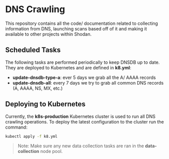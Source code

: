 # DNS Crawling

This repository contains all the code/ documentation related to collecting information from DNS, launching scans based off of it and making it available to other projects within Shodan.


## Scheduled Tasks

The following tasks are performed periodically to keep DNSDB up to date. They are deployed to Kubernetes and are defined in **k8.yml**:

* **update-dnsdb-type-a**: ever 5 days we grab all the A/ AAAA records
* **update-dnsdb-all**: every 7 days we try to grab all common DNS records (A, AAAA, NS, MX, etc.)

## Deploying to Kubernetes

Currently, the **k8s-production** Kubernetes cluster is used to run all DNS crawling operations. To deploy the latest configuration to the cluster run the command:

```bash
kubectl apply -f k8.yml
```

> Note: Make sure any new data collection tasks are ran in the **data-collection** node pool.